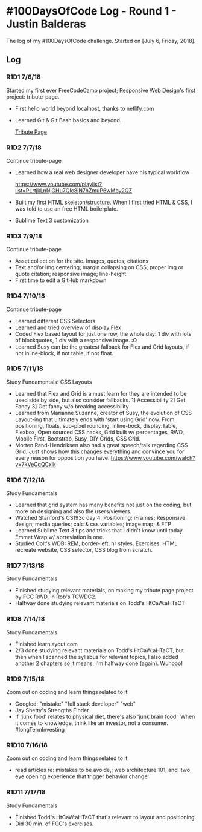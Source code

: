 # #100DaysOfCode Log - Round 1 - Justin Balderas

The log of my #100DaysOfCode challenge. Started on [July 6, Friday, 2018].

## Log

### R1D1 7/6/18
Started my first ever FreeCodeCamp project; Responsive Web Design's first project: tribute-page. 
- First hello world beyond localhost, thanks to netlify.com
- Learned Git & Git Bash basics and beyond.

   [Tribute Page](https://jim-rohn.netlify.com/)

### R1D2 7/7/18
Continue tribute-page
- Learned how a real web designer developer have his typical workflow

  https://www.youtube.com/playlist?list=PLrtjkLnNjGHu7QIc8jN7hZmuP6wMby2QZ
- Built my first HTML skeleton/structure. When I first tried HTML & CSS, I was told to use an free HTML boilerplate. 
- Sublime Text 3 customization

### R1D3 7/9/18
Continue tribute-page
- Asset collection for the site. Images, quotes, citations
- Text and/or img centering; margin collapsing on CSS; proper img or quote citation; responsive image; line-height
- First time to edit a GitHub markdown

### R1D4 7/10/18
Continue tribute-page
- Learned different CSS Selectors
- Learned and tried overview of display:Flex
- Coded Flex based layout for just one row, the whole day: 1 div with lots of blockquotes, 1 div with a responsive image. :O
- Learned Susy can be the greatest fallback for Flex and Grid layouts, if not inline-block, if not table, if not float.

### R1D5 7/11/18
Study Fundamentals: CSS Layouts
- Learned that Flex and Grid is a must learn for they are intended to be used side by side, but also consider fallbacks. 
   1] Accessibility 2] Get Fancy 3] Get fancy w/o breaking accessibility
- Learned from Marianne Suzanne, creator of Susy, the evolution of CSS Layout-ing that ultimately ends with 'start using Grid' now. From positioning, floats, sub-pixel rounding, inline-bock, display:Table, Flexbox, Open sourced CSS hacks, Grid built w/ percentages, RWD, Mobile First, Bootstrap, Susy, DIY Grids, CSS Grid.
- Morten Rand-Hendriksen also had a great speech/talk regarding CSS Grid. Just shows how this changes everything and convince you for every reason for opposition you have. https://www.youtube.com/watch?v=7kVeCqQCxlk

### R1D6 7/12/18
Study Fundamentals
- Learned that grid system has many benefits not just on the coding, but more on designing and also the users/viewers.
- Watched Stanford's CS193c day 4: Positioning; iFrames; Responsive design; media queries; calc & css variables; image map; &amp; FTP
- Learned Sublime Text 3 tips and tricks that I didn't know until today. Emmet Wrap w/ abrreviation is one.
- Studied Colt's WDB: REM, border-left, hr styles. Exercises: HTML recreate website, CSS selector, CSS blog from scratch.

### R1D7 7/13/18
Study Fundamentals
- Finished studying relevant materials, on making my tribute page project by FCC RWD, in Rob's TCWDC2.
- Halfway done studying relevant materials on Todd's HtCaW:aHTaCT

### R1D8 7/14/18
Study Fundamentals
- Finished learnlayout.com
- 2/3 done studying relevant materials on Todd's HtCaW:aHTaCT, but then when I scanned the syllabus for relevant topics, I also added another 2 chapters so it means, I'm halfway done (again). Wuhooo!

### R1D9 7/15/18
Zoom out on coding and learn things related to it
- Googled: "mistake" "full stack developer" "web"
- Jay Shetty's Strengths Finder
- If 'junk food' relates to physical diet, there's also 'junk brain food'. When it comes to knowledge, think like an investor, not a consumer. #longTermInvesting

### R1D10 7/16/18
Zoom out on coding and learn things related to it
- read articles re: mistakes to be avoide,; web architecture 101, and 'two eye opening experience that trigger behavior change'

### R1D11 7/17/18
Study Fundamentals
- Finished Todd's HtCaW:aHTaCT that's relevant to layout and positioning.
- Did 30 min. of FCC's exercises.

<!-- 
### R1D12 7/18/18
Study Fundamentals
- Fin
-->
